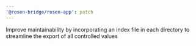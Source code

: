 ```yaml
---
'@rosen-bridge/rosen-app': patch
---
```


Improve maintainability by incorporating an index file in each directory to streamline the export of all controlled values
